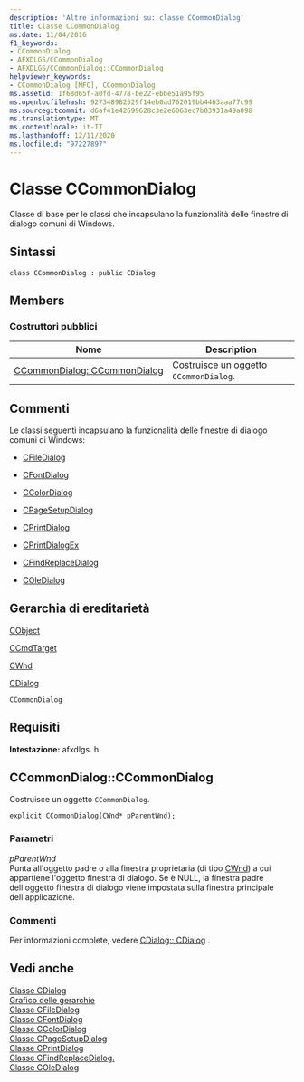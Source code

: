 ```yaml
---
description: 'Altre informazioni su: classe CCommonDialog'
title: Classe CCommonDialog
ms.date: 11/04/2016
f1_keywords:
- CCommonDialog
- AFXDLGS/CCommonDialog
- AFXDLGS/CCommonDialog::CCommonDialog
helpviewer_keywords:
- CCommonDialog [MFC], CCommonDialog
ms.assetid: 1f68d65f-a0fd-4778-be22-ebbe51a95f95
ms.openlocfilehash: 927348982529f14eb0ad762019bb4463aaa77c99
ms.sourcegitcommit: d6af41e42699628c3e2e6063ec7b03931a49a098
ms.translationtype: MT
ms.contentlocale: it-IT
ms.lasthandoff: 12/11/2020
ms.locfileid: "97227897"
---
```

# <a name="ccommondialog-class"></a>Classe CCommonDialog

Classe di base per le classi che incapsulano la funzionalità delle finestre di dialogo comuni di Windows.

## <a name="syntax"></a>Sintassi

```
class CCommonDialog : public CDialog
```

## <a name="members"></a>Members

### <a name="public-constructors"></a>Costruttori pubblici

|Nome|Description|
|----------|-----------------|
|[CCommonDialog::CCommonDialog](#ccommondialog)|Costruisce un oggetto `CCommonDialog`.|

## <a name="remarks"></a>Commenti

Le classi seguenti incapsulano la funzionalità delle finestre di dialogo comuni di Windows:

- [CFileDialog](../../mfc/reference/cfiledialog-class.md)

- [CFontDialog](../../mfc/reference/cfontdialog-class.md)

- [CColorDialog](../../mfc/reference/ccolordialog-class.md)

- [CPageSetupDialog](../../mfc/reference/cpagesetupdialog-class.md)

- [CPrintDialog](../../mfc/reference/cprintdialog-class.md)

- [CPrintDialogEx](../../mfc/reference/cprintdialogex-class.md)

- [CFindReplaceDialog](../../mfc/reference/cfindreplacedialog-class.md)

- [COleDialog](../../mfc/reference/coledialog-class.md)

## <a name="inheritance-hierarchy"></a>Gerarchia di ereditarietà

[CObject](../../mfc/reference/cobject-class.md)

[CCmdTarget](../../mfc/reference/ccmdtarget-class.md)

[CWnd](../../mfc/reference/cwnd-class.md)

[CDialog](../../mfc/reference/cdialog-class.md)

`CCommonDialog`

## <a name="requirements"></a>Requisiti

**Intestazione:** afxdlgs. h

## <a name="ccommondialogccommondialog"></a><a name="ccommondialog"></a> CCommonDialog::CCommonDialog

Costruisce un oggetto `CCommonDialog`.

```
explicit CCommonDialog(CWnd* pParentWnd);
```

### <a name="parameters"></a>Parametri

*pParentWnd*<br/>
Punta all'oggetto padre o alla finestra proprietaria (di tipo [CWnd](../../mfc/reference/cwnd-class.md)) a cui appartiene l'oggetto finestra di dialogo. Se è NULL, la finestra padre dell'oggetto finestra di dialogo viene impostata sulla finestra principale dell'applicazione.

### <a name="remarks"></a>Commenti

Per informazioni complete, vedere [CDialog:: CDialog](../../mfc/reference/cdialog-class.md#cdialog) .

## <a name="see-also"></a>Vedi anche

[Classe CDialog](../../mfc/reference/cdialog-class.md)<br/>
[Grafico delle gerarchie](../../mfc/hierarchy-chart.md)<br/>
[Classe CFileDialog](../../mfc/reference/cfiledialog-class.md)<br/>
[Classe CFontDialog](../../mfc/reference/cfontdialog-class.md)<br/>
[Classe CColorDialog](../../mfc/reference/ccolordialog-class.md)<br/>
[Classe CPageSetupDialog](../../mfc/reference/cpagesetupdialog-class.md)<br/>
[Classe CPrintDialog](../../mfc/reference/cprintdialog-class.md)<br/>
[Classe CFindReplaceDialog.](../../mfc/reference/cfindreplacedialog-class.md)<br/>
[Classe COleDialog](../../mfc/reference/coledialog-class.md)
